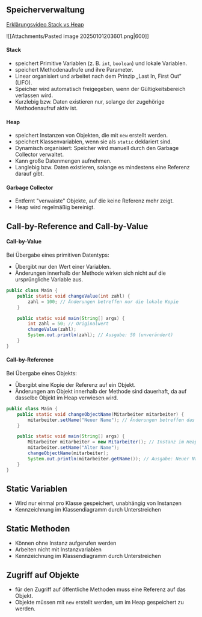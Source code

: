 ## Speicherverwaltung
[Erklärungsvideo Stack vs Heap](https://youtu.be/LTnp79Ke8FI?si=fA2O5RbnPNWFu2m-)

![[Attachments/Pasted image 20250101203601.png|600]]

#### Stack
- speichert Primitive Variablen (z. B. `int`, `boolean`) und lokale Variablen.
- speichert Methodenaufrufe und ihre Parameter.
- Linear organisiert und arbeitet nach dem Prinzip „Last In, First Out“ (LIFO).
- Speicher wird automatisch freigegeben, wenn der Gültigkeitsbereich verlassen wird.
- Kurzlebig bzw. Daten existieren nur, solange der zugehörige Methodenaufruf aktiv ist.
#### Heap
- speichert Instanzen von Objekten, die mit `new` erstellt werden.
- speichert Klassenvariablen, wenn sie als `static` deklariert sind.
- Dynamisch organisiert: Speicher wird manuell durch den Garbage Collector verwaltet.
- Kann große Datenmengen aufnehmen.
- Langlebig bzw. Daten existieren, solange es mindestens eine Referenz darauf gibt.

#### Garbage Collector
- Entfernt "verwaiste" Objekte, auf die keine Referenz mehr zeigt.
- Heap wird regelmäßig bereinigt.

## Call-by-Reference and Call-by-Value 
#### Call-by-Value 
Bei Übergabe eines primitiven Datentyps:
- Übergibt nur den Wert einer Variablen.
- Änderungen innerhalb der Methode wirken sich nicht auf die ursprüngliche Variable aus.

```java
public class Main {
    public static void changeValue(int zahl) {
        zahl = 100; // Änderungen betreffen nur die lokale Kopie
    }

    public static void main(String[] args) {
        int zahl = 50; // Originalwert
        changeValue(zahl);
        System.out.println(zahl); // Ausgabe: 50 (unverändert)
    }
}

```

#### Call-by-Reference
Bei Übergabe eines Objekts:
- Übergibt eine Kopie der Referenz auf ein Objekt.
- Änderungen am Objekt innerhalb der Methode sind dauerhaft, da auf dasselbe Objekt im Heap verwiesen wird.

```java
public class Main {
    public static void changeObjectName(Mitarbeiter mitarbeiter) {
        mitarbeiter.setName("Neuer Name"); // Änderungen betreffen das Originalobjekt
    }

    public static void main(String[] args) {
        Mitarbeiter mitarbeiter = new Mitarbeiter(); // Instanz im Heap
        mitarbeiter.setName("Alter Name");
        changeObjectName(mitarbeiter);
        System.out.println(mitarbeiter.getName()); // Ausgabe: Neuer Name
    }
}

```
## Static Variablen
- Wird nur einmal pro Klasse gespeichert, unabhängig von Instanzen
- Kennzeichnung im Klassendiagramm durch Unterstreichen

## Static Methoden
- Können ohne Instanz aufgerufen werden
- Arbeiten nicht mit Instanzvariablen
- Kennzeichnung im Klassendiagramm durch Unterstreichen

## Zugriff auf Objekte
- für den Zugriff auf öffentliche Methoden muss eine Referenz auf das Objekt.
- Objekte müssen mit `new` erstellt werden, um im Heap gespeichert zu werden.



